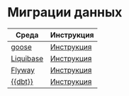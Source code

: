 # Миграции данных

| Среда | Инструкция |
| --- | --- |
| [goose](https://github.com/pressly/goose/) | [Инструкция](../goose.md) |
| [Liquibase](https://www.liquibase.com) | [Инструкция](../liquibase.md) |
| [Flyway](https://documentation.red-gate.com/fd/) | [Инструкция](../flyway.md) |
| [{{dbt}}](https://www.getdbt.com) | [Инструкция](../dbt.md) |